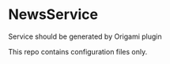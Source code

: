 # NewsService
Service should be generated by Origami plugin

This repo contains configuration files only.
